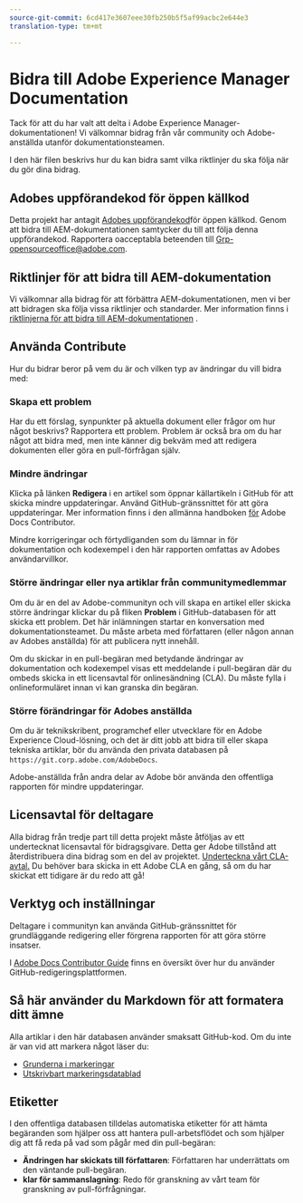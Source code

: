 ```yaml
---
source-git-commit: 6cd417e3607eee30fb250b5f5af99acbc2e644e3
translation-type: tm+mt

---
```

# Bidra till Adobe Experience Manager Documentation

Tack för att du har valt att delta i Adobe Experience Manager-dokumentationen! Vi välkomnar bidrag från vår community och Adobe-anställda utanför dokumentationsteamen.

I den här filen beskrivs hur du kan bidra samt vilka riktlinjer du ska följa när du gör dina bidrag.

## Adobes uppförandekod för öppen källkod

Detta projekt har antagit [Adobes uppförandekod](code-of-conduct.md)för öppen källkod. Genom att bidra till AEM-dokumentationen samtycker du till att följa denna uppförandekod. Rapportera oacceptabla beteenden till [Grp-opensourceoffice@adobe.com](mailto:Grp-opensourceoffice@adobe.com).

## Riktlinjer för att bidra till AEM-dokumentation

Vi välkomnar alla bidrag för att förbättra AEM-dokumentationen, men vi ber att bidragen ska följa vissa riktlinjer och standarder. Mer information finns i [riktlinjerna för att bidra till AEM-dokumentationen](guidelines.md) .

## Använda Contribute

Hur du bidrar beror på vem du är och vilken typ av ändringar du vill bidra med:

### Skapa ett problem

Har du ett förslag, synpunkter på aktuella dokument eller frågor om hur något beskrivs? Rapportera ett problem. Problem är också bra om du har något att bidra med, men inte känner dig bekväm med att redigera dokumenten eller göra en pull-förfrågan själv.

### Mindre ändringar

Klicka på länken **Redigera** i en artikel som öppnar källartikeln i GitHub för att skicka mindre uppdateringar. Använd GitHub-gränssnittet för att göra uppdateringar. Mer information finns i den allmänna handboken [för](https://docs.adobe.com/help/en/contributor/contributor-guide/introduction.html) Adobe Docs Contributor.

Mindre korrigeringar och förtydliganden som du lämnar in för dokumentation och kodexempel i den här rapporten omfattas av Adobes användarvillkor.

### Större ändringar eller nya artiklar från communitymedlemmar

Om du är en del av Adobe-communityn och vill skapa en artikel eller skicka större ändringar klickar du på fliken **Problem** i GitHub-databasen för att skicka ett problem. Det här inlämningen startar en konversation med dokumentationsteamet. Du måste arbeta med författaren (eller någon annan av Adobes anställda) för att publicera nytt innehåll.

Om du skickar in en pull-begäran med betydande ändringar av dokumentation och kodexempel visas ett meddelande i pull-begäran där du ombeds skicka in ett licensavtal för onlinesändning (CLA). Du måste fylla i onlineformuläret innan vi kan granska din begäran.

### Större förändringar för Adobes anställda

Om du är teknikskribent, programchef eller utvecklare för en Adobe Experience Cloud-lösning, och det är ditt jobb att bidra till eller skapa tekniska artiklar, bör du använda den privata databasen på `https://git.corp.adobe.com/AdobeDocs`.

Adobe-anställda från andra delar av Adobe bör använda den offentliga rapporten för mindre uppdateringar.

## Licensavtal för deltagare

Alla bidrag från tredje part till detta projekt måste åtföljas av ett undertecknat licensavtal för bidragsgivare. Detta ger Adobe tillstånd att återdistribuera dina bidrag som en del av projektet. [Underteckna vårt CLA-avtal.](https://opensource.adobe.com/cla.html) Du behöver bara skicka in ett Adobe CLA en gång, så om du har skickat ett tidigare är du redo att gå!

## Verktyg och inställningar

Deltagare i communityn kan använda GitHub-gränssnittet för grundläggande redigering eller förgrena rapporten för att göra större insatser.

I [Adobe Docs Contributor Guide](https://docs.adobe.com/help/en/contributor/contributor-guide/introduction.html) finns en översikt över hur du använder GitHub-redigeringsplattformen.

## Så här använder du Markdown för att formatera ditt ämne

Alla artiklar i den här databasen använder smaksatt GitHub-kod. Om du inte är van vid att markera något läser du:

* [Grunderna i markeringar](https://help.github.com/articles/getting-started-with-writing-and-formatting-on-github/)
* [Utskrivbart markeringsdatablad](https://guides.github.com/pdfs/markdown-cheatsheet-online.pdf)

## Etiketter

I den offentliga databasen tilldelas automatiska etiketter för att hämta begäranden som hjälper oss att hantera pull-arbetsflödet och som hjälper dig att få reda på vad som pågår med din pull-begäran:

* **Ändringen har skickats till författaren**: Författaren har underrättats om den väntande pull-begäran.
* **klar för sammanslagning**: Redo för granskning av vårt team för granskning av pull-förfrågningar.
